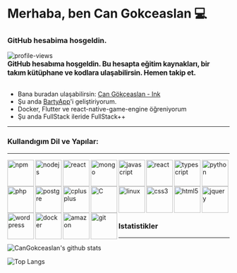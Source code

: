 # Merhaba, ben Can Gokceaslan 💻
### GitHub hesabima hosgeldin.

![profile-views](https://komarev.com/ghpvc/?username=cangokceaslan&color=brightgreen)

<div style="display:flex; flex-direction:row;text-align-vertical:center;justify-content:center;align-items:center;margin-top:-30px">

<div style="flex:5;font-weight:bold;font-size:16px;letter-spacing:-0.32px;text-align-vertical:center !important;justify-content:center;align-items:center;">

GitHub hesabıma hoşgeldin. Bu hesapta eğitim kaynakları, bir takım kütüphane ve kodlara ulaşabilirsin. Hemen takip et.

</div>
</div>

- Bana buradan ulaşabilirsin: [Can Gökçeaslan - Ink](https://ink.cangokceaslan.com)
- Şu anda <a target="__blank" href="https://www.linkedin.com/company/bartyappcorporate/">BartyApp</a>'i geliştiriyorum.
- Docker, Flutter ve react-native-game-engine öğreniyorum
- Şu anda FullStack ileride FullStack++

<hr />

<h3>
Kullandıgım Dil ve Yapılar:
</h3>

<hr />

<img align="left" alt="npm" width="60px" src="https://icongr.am/devicon/npm-original-wordmark.svg?size=60&color=currentColor" target="_blank" />

<img align="left" alt="nodejs" width="60px" src="https://icongr.am/devicon/nodejs-original.svg?size=60&color=currentColor" target="_blank" />

<img align="left" alt="react" width="60px" src="https://icongr.am/devicon/express-original.svg?size=60&color=currentColor" target="_blank" />

<img align="left" alt="mongo" width="60px" src="https://icongr.am/devicon/mongodb-original.svg?size=60&color=currentColor" target="_blank" />

<img align="left" alt="javascript" width="60px" src="https://icongr.am/devicon/javascript-original.svg?size=60&color=currentColor" target="_blank" />

<img align="left" alt="react" width="60px" src="https://icongr.am/devicon/react-original-wordmark.svg?size=60&color=currentColor" target="_blank" />

<img align="left" alt="typescript" width="60px" src="https://icongr.am/devicon/typescript-original.svg?size=60&color=currentColor" target="_blank" />

<img align="left" alt="python" width="60px" src="https://icongr.am/devicon/python-original.svg?size=60&color=currentColor" target="_blank" />

<img align="left" alt="php" width="60px" src="https://icongr.am/devicon/php-original.svg?size=60&color=currentColor" target="_blank" />

<img align="left" alt="postgre" width="60px" src="https://icongr.am/devicon/mysql-original.svg?size=60&color=currentColor" target="_blank" />

<img align="left" alt="cplusplus" width="60px" src="https://icongr.am/devicon/cplusplus-original.svg?size=60&color=currentColor" target="_blank" />

<img align="left" alt="C" width="60px" src="https://icongr.am/devicon/c-original.svg?size=60&color=currentColor" target="_blank" />

<img align="left" alt="linux" width="60px" src="https://icongr.am/devicon/linux-original.svg?size=60&color=currentColor" target="_blank" />

<img align="left" alt="css3" width="60px" src="https://icongr.am/devicon/css3-original.svg?size=128&color=currentColor" target="_blank" />

<img align="left" alt="html5" width="60px" src="https://icongr.am/devicon/html5-original.svg?size=128&color=currentColor" target="_blank" />

<img align="left" alt="jquery" width="60px" src="https://icongr.am/devicon/jquery-original.svg?size=128&color=currentColor" target="_blank" />

<img align="left" alt="wordpress" width="60px" src="https://icongr.am/devicon/wordpress-original.svg?size=128&color=currentColor" target="_blank" />

<img align="left" alt="docker" width="60px" src="https://icongr.am/devicon/android-original.svg?size=128&color=currentColor" target="_blank" />
  
<img align="left" alt="amazon" width="60px" src="https://icongr.am/devicon/amazonwebservices-original-wordmark.svg?size=60&color=currentColor" target="_blank" />

<img align="left" alt="git" width="60px" src="https://icongr.am/devicon/git-original.svg?size=60&color=currentColor" target="_blank" />  

<br />

<br />

<br />

<br />

<br />

<br />

<hr />

<h3>
Istatistikler
</h3>

<hr />


![CanGokceaslan's github stats](https://github-readme-stats.vercel.app/api?username=cangokceaslan&count_private=true&show_icons=true&theme=dark&cache_delete=1)

![Top Langs](https://github-readme-stats.vercel.app/api/top-langs/?username=cangokceaslan&theme=dark&layout=compact&hide=glsl&langs_count=10)
